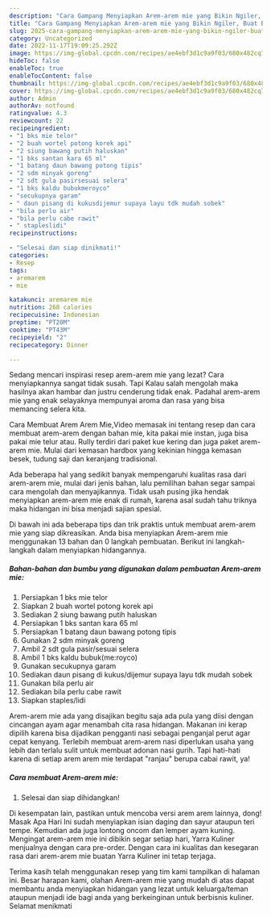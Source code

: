 ```yaml
---
description: "Cara Gampang Menyiapkan Arem-arem mie yang Bikin Ngiler, Buat Buka Puasa Bisa Manjain Lidah"
title: "Cara Gampang Menyiapkan Arem-arem mie yang Bikin Ngiler, Buat Buka Puasa Bisa Manjain Lidah"
slug: 2025-cara-gampang-menyiapkan-arem-arem-mie-yang-bikin-ngiler-buat-buka-puasa-bisa-manjain-lidah
category: Uncategorized
date: 2022-11-17T19:09:25.292Z
image: https://img-global.cpcdn.com/recipes/ae4ebf3d1c9a9f03/680x482cq70/arem-arem-mie-foto-resep-utama.jpg
hideToc: false
enableToc: true
enableTocContent: false
thumbnail: https://img-global.cpcdn.com/recipes/ae4ebf3d1c9a9f03/680x482cq70/arem-arem-mie-foto-resep-utama.jpg
cover: https://img-global.cpcdn.com/recipes/ae4ebf3d1c9a9f03/680x482cq70/arem-arem-mie-foto-resep-utama.jpg
author: Admin
authorAv: notfound
ratingvalue: 4.3
reviewcount: 22
recipeingredient:
- "1 bks mie telor"
- "2 buah wortel potong korek api"
- "2 siung bawang putih haluskan"
- "1 bks santan kara 65 ml"
- "1 batang daun bawang potong tipis"
- "2 sdm minyak goreng"
- "2 sdt gula pasirsesuai selera"
- "1 bks kaldu bubukmeroyco"
- "secukupnya garam"
- " daun pisang di kukusdijemur supaya layu tdk mudah sobek"
- "bila perlu air"
- "bila perlu cabe rawit"
- " stapleslidi"
recipeinstructions:

- "Selesai dan siap dinikmati!"
categories:
- Resep
tags:
- aremarem
- mie

katakunci: aremarem mie 
nutrition: 268 calories
recipecuisine: Indonesian
preptime: "PT20M"
cooktime: "PT43M"
recipeyield: "2"
recipecategory: Dinner

---
```



Sedang mencari inspirasi resep arem-arem mie yang lezat? Cara menyiapkannya sangat tidak susah. Tapi Kalau salah mengolah maka hasilnya akan hambar dan justru cenderung tidak enak. Padahal arem-arem mie yang enak selayaknya mempunyai aroma dan rasa yang bisa memancing selera kita.


Cara Membuat Arem Arem Mie,Video memasak ini tentang resep dan cara membuat arem-arem dengan bahan mie, kita pakai mie instan, juga bisa pakai mie telur atau. Rully terdiri dari paket kue kering dan juga paket arem-arem mie. Mulai dari kemasan hardbox yang kekinian hingga kemasan besek, tudung saji dan keranjang tradisional.

Ada beberapa hal yang sedikit banyak mempengaruhi kualitas rasa dari arem-arem mie, mulai dari jenis bahan, lalu pemilihan bahan segar sampai cara mengolah dan menyajikannya. Tidak usah pusing jika hendak menyiapkan arem-arem mie enak di rumah, karena asal sudah tahu triknya maka hidangan ini bisa menjadi sajian spesial.


Di bawah ini ada beberapa tips dan trik praktis untuk membuat arem-arem mie yang siap dikreasikan. Anda bisa menyiapkan Arem-arem mie menggunakan 13 bahan dan 0 langkah pembuatan. Berikut ini langkah-langkah dalam menyiapkan hidangannya.

<!--inarticleads1-->

##### Bahan-bahan dan bumbu yang digunakan dalam pembuatan Arem-arem mie:

1. Persiapkan 1 bks mie telor
1. Siapkan 2 buah wortel potong korek api
1. Sediakan 2 siung bawang putih haluskan
1. Persiapkan 1 bks santan kara 65 ml
1. Persiapkan 1 batang daun bawang potong tipis
1. Gunakan 2 sdm minyak goreng
1. Ambil 2 sdt gula pasir/sesuai selera
1. Ambil 1 bks kaldu bubuk(me:royco)
1. Gunakan secukupnya garam
1. Sediakan  daun pisang di kukus/dijemur supaya layu tdk mudah sobek
1. Gunakan bila perlu air
1. Sediakan bila perlu cabe rawit
1. Siapkan  staples/lidi


Arem-arem mie ada yang disajikan begitu saja ada pula yang diisi dengan cincangan ayam agar menambah cita rasa hidangan. Makanan ini kerap dipilih karena bisa dijadikan pengganti nasi sebagai penganjal perut agar cepat kenyang. Terlebih membuat arem-arem nasi diperlukan usaha yang lebih dan terlalu sulit untuk membuat adonan nasi gurih. Tapi hati-hati karena di setiap arem arem mie terdapat &#34;ranjau&#34; berupa cabai rawit, ya! 

<!--inarticleads2-->

##### Cara membuat Arem-arem mie:


1. Selesai dan siap dihidangkan!

Di kesempatan lain, pastikan untuk mencoba versi arem arem lainnya, dong! Masak Apa Hari Ini sudah menyiapkan isian daging dan sayur ataupun teri tempe. Kemudian ada juga lontong oncom dan lemper ayam kuning. Mengingat arem-arem mie ini dibikin segar setiap hari, Yarra Kuliner menjualnya dengan cara pre-order. Dengan cara ini kualitas dan kesegaran rasa dari arem-arem mie buatan Yarra Kuliner ini tetap terjaga. 

Terima kasih telah menggunakan resep yang tim kami tampilkan di halaman ini. Besar harapan kami, olahan Arem-arem mie yang mudah di atas dapat membantu anda menyiapkan hidangan yang lezat untuk keluarga/teman ataupun menjadi ide bagi anda yang berkeinginan untuk berbisnis kuliner. Selamat menikmati
